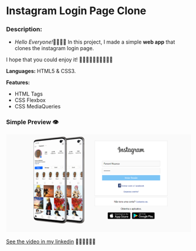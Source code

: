 # Instagram Login Page Clone

### Description:

 - *Hello Everyone!*🙋‍♂️🙋‍♂️
In this project, I made a simple **web app** that clones the instagram login page.

I hope that you could enjoy it! 🏃‍♂️🏃‍♂️🏃‍♂️🤸‍♂️🤸‍♂️

**Languages:** HTML5 & CSS3.

**Features:**
-  HTML Tags
-   CSS Flexbox
-   CSS MediaQueries

### Simple Preview 👁

![Simple Preview](img/instagram-clone.PNG)

[See the video in my linkedin](https://www.linkedin.com/posts/fansoni-muzanzo-022a79122_fansonimuzanzo-web-css-activity-6775728045631295488-M9Ou) 🏃‍♂️🏃‍♂️🏃‍♂️